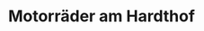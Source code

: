 ---
title: "Motorräder am Hardthof"
url: /schwieberdingen/motorraeder-am-hardthof/
shop: Motorrad
---